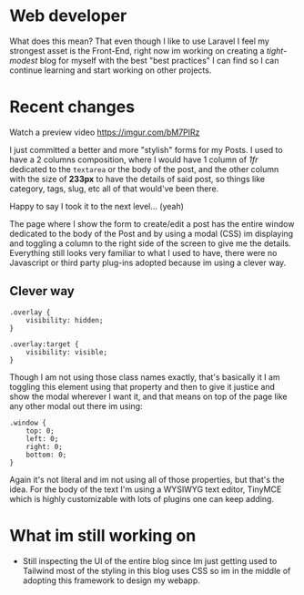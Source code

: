 # Web developer

What does this mean? That even though I like to use Laravel I feel my strongest asset is the Front-End, right now im working on creating a _tight-modest_ blog for myself with the best "best practices" I can find so I can continue learning and start working on other projects.

# Recent changes

Watch a preview video https://imgur.com/bM7PlRz

I just committed a better and more "stylish" forms for my Posts. I used to have a 2 columns composition, where I would have 1 column of _1fr_ dedicated to the ```textarea``` or the body of the post, and the other column with the size of **233px** to have the details of said post, so things like category, tags, slug, etc all of that would've been there.

Happy to say I took it to the next level... (yeah)

The page where I show the form to create/edit a post has the entire window dedicated to the body of the Post and by using a modal (CSS) im displaying and toggling a column to the right side of the screen to give me the details. Everything still looks very familiar to what I used to have, there were no Javascript or third party plug-ins adopted because im using a clever way.

## Clever way

```
.overlay {
    visibility: hidden;
}

.overlay:target {
    visibility: visible;
}
```

Though I am not using those class names exactly, that's basically it I am toggling this element using that property and then to give it justice and show the modal wherever I want it, and that means on top of the page like any other modal out there im using:

```
.window {
    top: 0;
    left: 0;
    right: 0;
    bottom: 0;
}
```

Again it's not literal and im not using all of those properties, but that's the idea. For the body of the text I'm using a WYSIWYG text editor, TinyMCE which is highly customizable with lots of plugins one can keep adding.

# What im still working on

- Still inspecting the UI of the entire blog since Im just getting used to Tailwind most of the styling in this blog uses CSS so im in the middle of adopting this framework to design my webapp.
